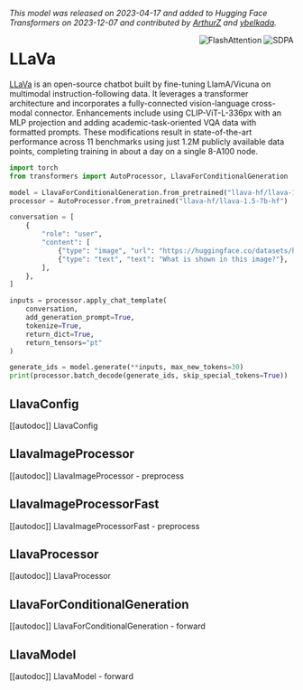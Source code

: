 <!--Copyright 2023 The HuggingFace Team. All rights reserved.

Licensed under the Apache License, Version 2.0 (the "License"); you may not use this file except in compliance with
the License. You may obtain a copy of the License at

http://www.apache.org/licenses/LICENSE-2.0

Unless required by applicable law or agreed to in writing, software distributed under the License is distributed on
an "AS IS" BASIS, WITHOUT WARRANTIES OR CONDITIONS OF ANY KIND, either express or implied. See the License for the
specific language governing permissions and limitations under the License.

⚠️ Note that this file is in Markdown but contain specific syntax for our doc-builder (similar to MDX) that may not be
rendered properly in your Markdown viewer.

-->
*This model was released on 2023-04-17 and added to Hugging Face Transformers on 2023-12-07 and contributed by [ArthurZ](https://huggingface.co/ArthurZ) and [ybelkada](https://huggingface.co/ybelkada).*

<div style="float: right;">
    <div class="flex flex-wrap space-x-1">
        <img alt="FlashAttention" src="https://img.shields.io/badge/%E2%9A%A1%EF%B8%8E%20FlashAttention-eae0c8?style=flat">
        <img alt="SDPA" src="https://img.shields.io/badge/SDPA-DE3412?style=flat&logo=pytorch&logoColor=white">
    </div>
</div>

# LLaVa

[LLaVa](https://huggingface.co/papers/2304.08485) is an open-source chatbot built by fine-tuning LlamA/Vicuna on multimodal instruction-following data. It leverages a transformer architecture and incorporates a fully-connected vision-language cross-modal connector. Enhancements include using CLIP-ViT-L-336px with an MLP projection and adding academic-task-oriented VQA data with formatted prompts. These modifications result in state-of-the-art performance across 11 benchmarks using just 1.2M publicly available data points, completing training in about a day on a single 8-A100 node.

<hfoptions id="usage">
<hfoption id="LlavaForConditionalGeneration">

```py
import torch
from transformers import AutoProcessor, LlavaForConditionalGeneration

model = LlavaForConditionalGeneration.from_pretrained("llava-hf/llava-1.5-7b-hf", dtype="auto")
processor = AutoProcessor.from_pretrained("llava-hf/llava-1.5-7b-hf")

conversation = [
    {
        "role": "user",
        "content": [
            {"type": "image", "url": "https://huggingface.co/datasets/huggingface/documentation-images/resolve/main/pipeline-cat-chonk.jpeg"},
            {"type": "text", "text": "What is shown in this image?"},
        ],
    },
]

inputs = processor.apply_chat_template(
    conversation,
    add_generation_prompt=True,
    tokenize=True,
    return_dict=True,
    return_tensors="pt"
)

generate_ids = model.generate(**inputs, max_new_tokens=30)
print(processor.batch_decode(generate_ids, skip_special_tokens=True))
```

</hfoption>
</hfoptions>

## LlavaConfig

[[autodoc]] LlavaConfig

## LlavaImageProcessor

[[autodoc]] LlavaImageProcessor
    - preprocess

## LlavaImageProcessorFast

[[autodoc]] LlavaImageProcessorFast
    - preprocess

## LlavaProcessor

[[autodoc]] LlavaProcessor

## LlavaForConditionalGeneration

[[autodoc]] LlavaForConditionalGeneration
    - forward

## LlavaModel

[[autodoc]] LlavaModel
    - forward

